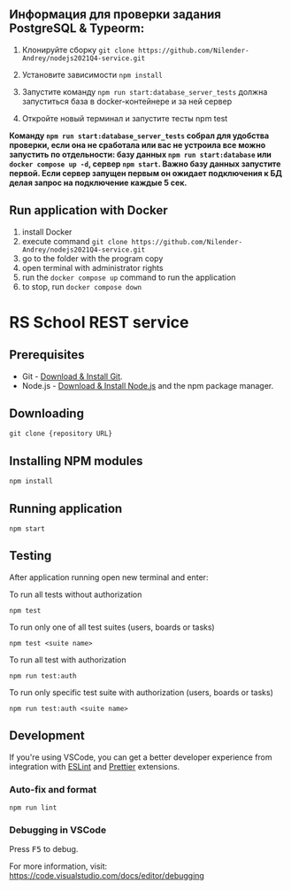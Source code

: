 ## Информация для проверки задания PostgreSQL & Typeorm:

1. Клонируйте сборку
   `git clone https://github.com/Nilender-Andrey/nodejs2021Q4-service.git`

2. Установите зависимости `npm install`
3. Запустите команду `npm run start:database_server_tests` должна запуститься база в docker-контейнере и за ней сервер
4. Откройте новый терминал и запустите тесты npm test

**Команду `npm run start:database_server_tests` собрал для удобства проверки, если она не сработала или вас не устроила все можно запустить по отдельности: базу данных `npm run start:database` или `docker compose up -d`, сервер `npm start`.
Важно базу данных запустите первой. Если сервер запущен первым он ожидает подключения к БД делая запрос на подключение каждые 5 сек.**

## Run application with Docker

1. install Docker
2. execute command `git clone https://github.com/Nilender-Andrey/nodejs2021Q4-service.git`
3. go to the folder with the program copy
4. open terminal with administrator rights
5. run the `docker compose up` command to run the application
6. to stop, run `docker compose down`

# RS School REST service

## Prerequisites

- Git - [Download & Install Git](https://git-scm.com/downloads).
- Node.js - [Download & Install Node.js](https://nodejs.org/en/download/) and the npm package manager.

## Downloading

```
git clone {repository URL}
```

## Installing NPM modules

```
npm install
```

## Running application

```
npm start
```

## Testing

After application running open new terminal and enter:

To run all tests without authorization

```
npm test
```

To run only one of all test suites (users, boards or tasks)

```
npm test <suite name>
```

To run all test with authorization

```
npm run test:auth
```

To run only specific test suite with authorization (users, boards or tasks)

```
npm run test:auth <suite name>
```

## Development

If you're using VSCode, you can get a better developer experience from integration with [ESLint](https://marketplace.visualstudio.com/items?itemName=dbaeumer.vscode-eslint) and [Prettier](https://marketplace.visualstudio.com/items?itemName=esbenp.prettier-vscode) extensions.

### Auto-fix and format

```
npm run lint
```

### Debugging in VSCode

Press <kbd>F5</kbd> to debug.

For more information, visit: https://code.visualstudio.com/docs/editor/debugging
